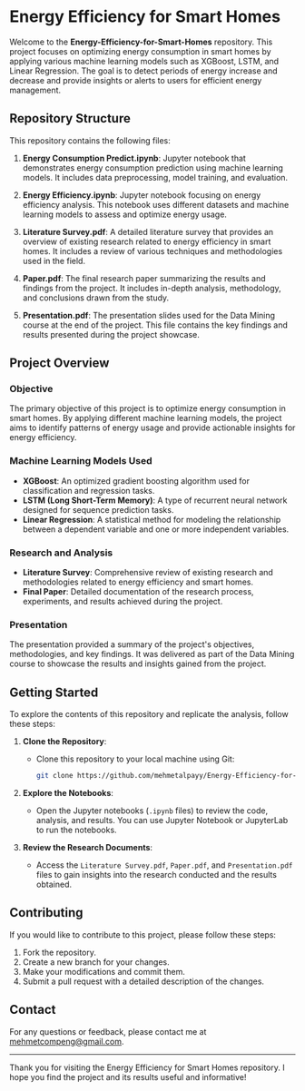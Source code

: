 # Energy Efficiency for Smart Homes

Welcome to the **Energy-Efficiency-for-Smart-Homes** repository. This project focuses on optimizing energy consumption in smart homes by applying various machine learning models such as XGBoost, LSTM, and Linear Regression. The goal is to detect periods of energy increase and decrease and provide insights or alerts to users for efficient energy management.

## Repository Structure

This repository contains the following files:

1. **Energy Consumption Predict.ipynb**: Jupyter notebook that demonstrates energy consumption prediction using machine learning models. It includes data preprocessing, model training, and evaluation.

2. **Energy Efficiency.ipynb**: Jupyter notebook focusing on energy efficiency analysis. This notebook uses different datasets and machine learning models to assess and optimize energy usage.

3. **Literature Survey.pdf**: A detailed literature survey that provides an overview of existing research related to energy efficiency in smart homes. It includes a review of various techniques and methodologies used in the field.

4. **Paper.pdf**: The final research paper summarizing the results and findings from the project. It includes in-depth analysis, methodology, and conclusions drawn from the study.

5. **Presentation.pdf**: The presentation slides used for the Data Mining course at the end of the project. This file contains the key findings and results presented during the project showcase.

## Project Overview

### Objective

The primary objective of this project is to optimize energy consumption in smart homes. By applying different machine learning models, the project aims to identify patterns of energy usage and provide actionable insights for energy efficiency.

### Machine Learning Models Used

- **XGBoost**: An optimized gradient boosting algorithm used for classification and regression tasks.
- **LSTM (Long Short-Term Memory)**: A type of recurrent neural network designed for sequence prediction tasks.
- **Linear Regression**: A statistical method for modeling the relationship between a dependent variable and one or more independent variables.

### Research and Analysis

- **Literature Survey**: Comprehensive review of existing research and methodologies related to energy efficiency and smart homes.
- **Final Paper**: Detailed documentation of the research process, experiments, and results achieved during the project.

### Presentation

The presentation provided a summary of the project's objectives, methodologies, and key findings. It was delivered as part of the Data Mining course to showcase the results and insights gained from the project.

## Getting Started

To explore the contents of this repository and replicate the analysis, follow these steps:

1. **Clone the Repository**:
   - Clone this repository to your local machine using Git:

     ```bash
     git clone https://github.com/mehmetalpayy/Energy-Efficiency-for-Smart-Homes.git
     ```

2. **Explore the Notebooks**:
   - Open the Jupyter notebooks (`.ipynb` files) to review the code, analysis, and results. You can use Jupyter Notebook or JupyterLab to run the notebooks.

3. **Review the Research Documents**:
   - Access the `Literature Survey.pdf`, `Paper.pdf`, and `Presentation.pdf` files to gain insights into the research conducted and the results obtained.


## Contributing

If you would like to contribute to this project, please follow these steps:

1. Fork the repository.
2. Create a new branch for your changes.
3. Make your modifications and commit them.
4. Submit a pull request with a detailed description of the changes.

## Contact

For any questions or feedback, please contact me at [mehmetcompeng@gmail.com](mailto:mehmetcompeng@gmail.com).

---

Thank you for visiting the Energy Efficiency for Smart Homes repository. I hope you find the project and its results useful and informative!
